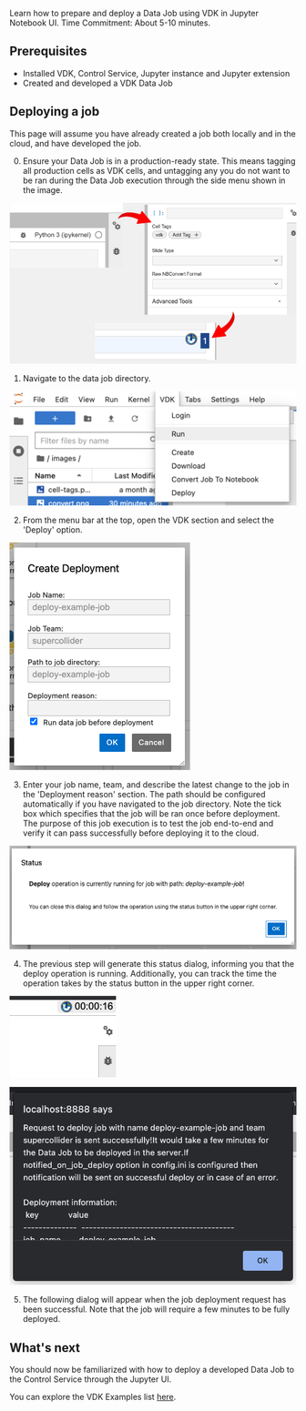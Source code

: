 Learn how to prepare and deploy a Data Job using VDK in Jupyter Notebook UI.
Time Commitment: About 5-10 minutes.

## Prerequisites
 * Installed VDK, Control Service, Jupyter instance and Jupyter extension
 * Created and developed a VDK Data Job

## Deploying a job

This page will assume you have already created a job both locally and in the cloud,
and have developed the job.



0. Ensure your Data Job is in a production-ready state. This means tagging all production cells as VDK cells, and untagging any
   you do not want to be ran during the Data Job execution through the side menu shown in the image.

![Example of how to tag cells in Jupyter](./celltagging.png)

1. Navigate to the data job directory.

![VDK dropdown menu](./vdk-menu.png)

2. From the menu bar at the top, open the VDK section and select the 'Deploy' option.

![VDK Deploy menu](./deploy-menu.png)

3. Enter your job name, team, and describe the latest change to the job in the
'Deployment reason' section. The path should be configured automatically if
   you have navigated to the job directory. Note the tick box which specifies that
   the job will be ran once before deployment. The purpose of this job execution is
   to test the job end-to-end and verify it can pass successfully before deploying
   it to the cloud.

![Status dialog](./status-dialog.png)

4. The previous step will generate this status dialog, informing you that the
deploy operation is running. Additionally, you can track the time the operation
   takes by the status button in the upper right corner.

![Status buttton](./timer.png)

![The dialog shown upon successful deploy](success-text.png)

5. The following dialog will appear when the job deployment request has been
successful. Note that the job will require a few minutes to be fully deployed.

## What's next

You should now be familiarized with how to deploy a developed Data Job to the
Control Service through the Jupyter UI.

You can explore the VDK Examples list [here](https://github.com/vmware/versatile-data-kit/wiki/Examples).
